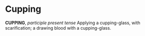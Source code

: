 # Cupping

**CUPPING**, _participle present tense_ Applying a cupping-glass, with scarification; a drawing blood with a cupping-glass.